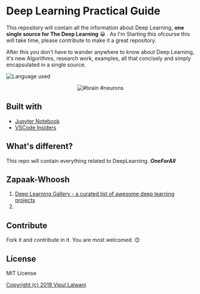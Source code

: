 # Deep Learning Practical Guide

This repository will contain all the information about Deep Learning, **one single source for The Deep Learning** :grinning: . As I'm Starting this ofcourse this will take time, please contribute to make it a great repository.

After this you don't have to wander anywhere to know about Deep Learning, it's new Algorithms, research work, examples, all that concisely and simply encapsulated in a single source.


![Language used](https://img.shields.io/github/languages/top/vipul02/DeepLearning.svg?style=popout) 


<div style="text-align:center"><img src="https://media.giphy.com/media/l41lJ8ywG1ncm9FXW/giphy.gif" alt="#brain #neurons"/></div>


## Built with
- [Jupyter Notebook](https://jupyter.org/)
- [VSCode Insiders](https://code.visualstudio.com/insiders/)


## What's different?

This repo will contain everything related to DeepLearning. _**OneForAll**_


## Zapaak-Whoosh

1. [Deep Learning Gallery - a curated list of awesome deep learning projects](http://deeplearninggallery.com/)
2. 


## Contribute
Fork it and contribute in it. You are most welcomed. :blush:


## License

MIT License

[Copyright (c) 2019 Vipul Lalwani](https://github.com/vipul02/DeepLearning/blob/master/LICENSE)